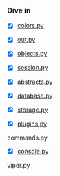 ### Dive in

* [x] [colors.py](https://github.com/18z/viper-research/blob/master/materials/colors-dive-in.md)

* [x] [out.py](https://github.com/18z/viper-research/blob/master/materials/out-dive-in.md)

* [x] [objects.py](https://github.com/18z/viper-research/blob/master/materials/objects-dive-in.md)

* [x] [session.py](https://github.com/18z/viper-research/blob/master/materials/session-dive-in.md)

* [x] [abstracts.py](https://github.com/18z/viper-research/blob/master/materials/abstracts-dive-in.md)

* [x] [database.py](https://github.com/18z/viper-research/blob/master/materials/database-dive-in.md)

* [x] [storage.py](https://github.com/18z/viper-research/blob/master/materials/storage-dive-in.md)

* [x] [plugins.py](https://github.com/18z/viper-research/blob/master/materials/plugins-dive-in.md)

commands.py

* [x] [console.py](https://github.com/18z/viper-research/blob/master/materials/console-dive-in.md)

viper.py
